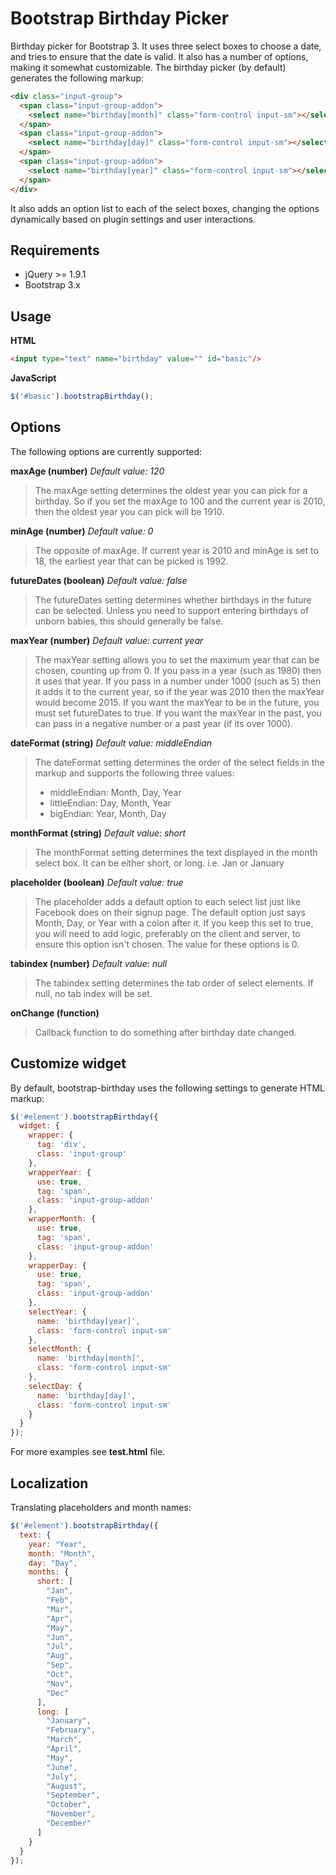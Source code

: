 # Bootstrap Birthday Picker
Birthday picker for Bootstrap 3. It uses three select boxes to choose a date, and tries to ensure that the date is valid. It also has a number of options, making it somewhat customizable. The birthday picker (by default) generates the following markup:
```html
<div class="input-group">
  <span class="input-group-addon">
    <select name="birthday[month]" class="form-control input-sm"></select>
  </span>
  <span class="input-group-addon">
    <select name="birthday[day]" class="form-control input-sm"></select>
  </span>
  <span class="input-group-addon">
    <select name="birthday[year]" class="form-control input-sm"></select>
  </span>
</div>
```
It also adds an option list to each of the select boxes, changing the options dynamically based on plugin settings and user interactions.

## Requirements

- jQuery >= 1.9.1
- Bootstrap 3.x

## Usage

**HTML**
```html
<input type="text" name="birthday" value="" id="basic"/>
```

**JavaScript**
```javascript
$('#basic').bootstrapBirthday();
```

## Options

The following options are currently supported:

**maxAge (number)** *Default value: 120*
> The maxAge setting determines the oldest year you can pick for a birthday. So if you set the maxAge to 100 and the current year is 2010, then the oldest year you can pick will be 1910.

**minAge (number)** *Default value: 0*
> The opposite of maxAge. If current year is 2010 and minAge is set to 18, the earliest year that can be picked is 1992.

**futureDates (boolean)** *Default value: false*
> The futureDates setting determines whether birthdays in the future can be selected. Unless you need to support entering birthdays of unborn babies, this should generally be false.

**maxYear (number)** *Default value: current year*
> The maxYear setting allows you to set the maximum year that can be chosen, counting up from 0. If you pass in a year (such as 1980) then it uses that year. If you pass in a number under 1000 (such as 5) then it adds it to the current year, so if the year was 2010 then the maxYear would become 2015. If you want the maxYear to be in the future, you must set futureDates to true. If you want the maxYear in the past, you can pass in a negative number or a past year (if its over 1000).

**dateFormat (string)** *Default value: middleEndian*
> The dateFormat setting determines the order of the select fields in the markup and supports the following three values:
> - middleEndian: Month, Day, Year
> - littleEndian: Day, Month, Year
> - bigEndian: Year, Month, Day

**monthFormat (string)** *Default value: short*
> The monthFormat setting determines the text displayed in the month select box. It can be either short, or long. i.e. Jan or January

**placeholder (boolean)** *Default value: true*
> The placeholder adds a default option to each select list just like Facebook does on their signup page. The default option just says Month, Day, or Year with a colon after it. If you keep this set to true, you will need to add logic, preferably on the client and server, to ensure this option isn't chosen. The value for these options is 0.

**tabindex (number)** *Default value: null*
> The tabindex setting determines the tab order of select elements. If null, no tab index will be set.

**onChange (function)**
> Callback function to do something after birthday date changed.

## Customize widget

By default, bootstrap-birthday uses the following settings to generate HTML markup:

```javascript
$('#element').bootstrapBirthday({
  widget: {
    wrapper: {
      tag: 'div',
      class: 'input-group'
    },
    wrapperYear: {
      use: true,
      tag: 'span',
      class: 'input-group-addon'
    },
    wrapperMonth: {
      use: true,
      tag: 'span',
      class: 'input-group-addon'
    },
    wrapperDay: {
      use: true,
      tag: 'span',
      class: 'input-group-addon'
    },
    selectYear: {
      name: 'birthday[year]',
      class: 'form-control input-sm'
    },
    selectMonth: {
      name: 'birthday[month]',
      class: 'form-control input-sm'
    },
    selectDay: {
      name: 'birthday[day]',
      class: 'form-control input-sm'
    }
  }
});
```

For more examples see **test.html** file.

## Localization

Translating placeholders and month names:

```javascript
$('#element').bootstrapBirthday({
  text: {
    year: "Year",
    month: "Month",
    day: "Day",
    months: {
      short: [
        "Jan",
        "Feb",
        "Mar",
        "Apr",
        "May",
        "Jun",
        "Jul",
        "Aug",
        "Sep",
        "Oct",
        "Nov",
        "Dec"
      ],
      long: [
        "January",
        "February",
        "March",
        "April",
        "May",
        "June",
        "July",
        "August",
        "September",
        "October",
        "November",
        "December"
      ]
    }
  }
});
```
